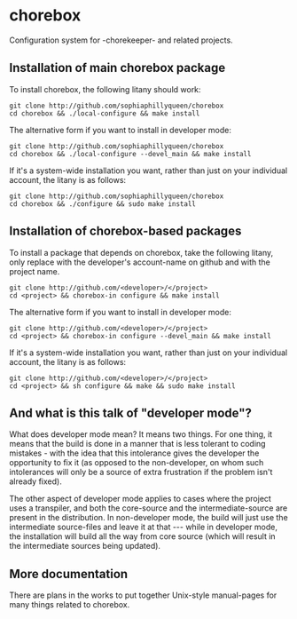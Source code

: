 # chorebox #

Configuration system for -chorekeeper- and related projects.

## Installation of main chorebox package ##

To install chorebox, the following litany should work:

    git clone http://github.com/sophiaphillyqueen/chorebox
    cd chorebox && ./local-configure && make install

The alternative form if you want to install in developer mode:

    git clone http://github.com/sophiaphillyqueen/chorebox
    cd chorebox && ./local-configure --devel_main && make install

If it's a system-wide installation you want, rather than just
on your individual account, the litany is as follows:

    git clone http://github.com/sophiaphillyqueen/chorebox
    cd chorebox && ./configure && sudo make install

## Installation of chorebox-based packages ##

To install a package that depends on chorebox, take the
following litany, only replace <developer> with the developer's
account-name on github and <project> with the project name.

    git clone http://github.com/<developer>/</project>
    cd <project> && chorebox-in configure && make install

The alternative form if you want to install in developer mode:

    git clone http://github.com/<developer>/</project>
    cd <project> && chorebox-in configure --devel_main && make install

If it's a system-wide installation you want, rather than just
on your individual account, the litany is as follows:

    git clone http://github.com/<developer>/</project>
    cd <project> && sh configure && make && sudo make install

## And what is this talk of "developer mode"? ##

What does developer mode mean? It means two things. For one
thing, it means that the build is done in a manner that is
less tolerant to coding mistakes - with the idea that this
intolerance gives the developer the opportunity to fix it
(as opposed to the non-developer, on whom such intolerances
will only be a source of extra frustration if the problem
isn't already fixed).

The other aspect of developer mode applies to cases where
the project uses a transpiler, and both the core-source and
the intermediate-source are present in the distribution.
In non-developer mode, the build will just use the intermediate
source-files and leave it at that --- while in developer mode,
the installation will build all the way from core source
(which will result in the intermediate sources being updated).

## More documentation ##

There are plans in the works to put together
Unix-style manual-pages for many things related
to chorebox.
